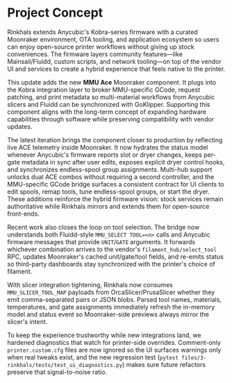 # Project Concept

Rinkhals extends Anycubic's Kobra-series firmware with a curated Moonraker environment, OTA tooling, and application ecosystem so users can enjoy open-source printer workflows without giving up stock conveniences. The firmware layers community features—like Mainsail/Fluidd, custom scripts, and network tooling—on top of the vendor UI and services to create a hybrid experience that feels native to the printer.

This update adds the new **MMU Ace** Moonraker component. It plugs into the Kobra integration layer to broker MMU-specific GCode, request patching, and print metadata so multi-material workflows from Anycubic slicers and Fluidd can be synchronized with GoKlipper. Supporting this component aligns with the long-term concept of expanding hardware capabilities through software while preserving compatibility with vendor updates.

The latest iteration brings the component closer to production by reflecting live ACE telemetry inside Moonraker. It now hydrates the status model whenever Anycubic's firmware reports slot or dryer changes, keeps per-gate metadata in sync after user edits, exposes explicit dryer control hooks, and synchronizes endless-spool group assignments. Multi-hub support unlocks dual ACE combos without requiring a second controller, and the MMU-specific GCode bridge surfaces a consistent contract for UI clients to edit spools, remap tools, tune endless-spool groups, or start the dryer. These additions reinforce the hybrid firmware vision: stock services remain authoritative while Rinkhals mirrors and extends them for open-source front-ends.

Recent work also closes the loop on tool selection. The bridge now understands both Fluidd-style `MMU_SELECT TOOL=<n>` calls and Anycubic firmware messages that provide `UNIT`/`GATE` arguments. It forwards whichever combination arrives to the vendor's `filament_hub/select_tool` RPC, updates Moonraker's cached unit/gate/tool fields, and re-emits status so third-party dashboards stay synchronized with the printer's choice of filament.

With slicer integration tightening, Rinkhals now consumes `MMU_SLICER_TOOL_MAP` payloads from OrcaSlicer/PrusaSlicer whether they emit comma-separated pairs or JSON blobs. Parsed tool names, materials, temperatures, and gate assignments immediately refresh the in-memory model and status event so Moonraker-side previews always mirror the slicer's intent.

To keep the experience trustworthy while new integrations land, we hardened diagnostics that watch for printer-side overrides. Comment-only `printer.custom.cfg` files are now ignored so the UI surfaces warnings only when real tweaks exist, and the new regression test (`pytest files/3-rinkhals/tests/test_ui_diagnostics.py`) makes sure future refactors preserve that signal-to-noise ratio.
